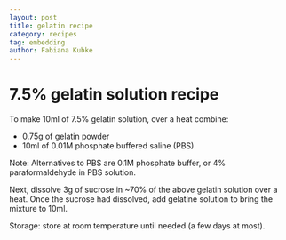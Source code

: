```yaml
---
layout: post
title: gelatin recipe
category: recipes
tag: embedding
author: Fabiana Kubke
---
```


# 7.5% gelatin solution recipe

To make 10ml of 7.5% gelatin solution, over a heat combine:

* 0.75g of gelatin powder
* 10ml of 0.01M phosphate buffered saline (PBS)

Note: Alternatives to PBS are 0.1M phosphate buffer, or 4% paraformaldehyde in PBS solution.

Next, dissolve 3g of sucrose in ~70% of the above gelatin solution over a heat. Once the sucrose had dissolved, add gelatine solution to bring the mixture to 10ml.


Storage: store at room temperature until needed (a few days at most).